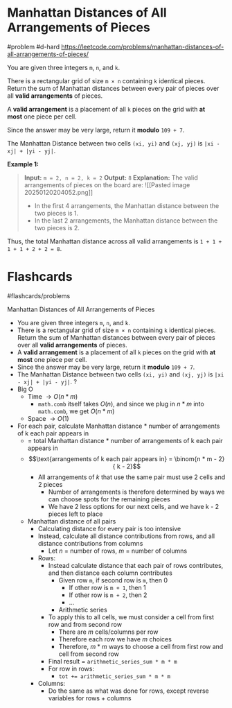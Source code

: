 # Manhattan Distances of All Arrangements of Pieces
#problem #d-hard 
https://leetcode.com/problems/manhattan-distances-of-all-arrangements-of-pieces/

You are given three integers `m`, `n`, and `k`.

There is a rectangular grid of size `m × n` containing `k` identical pieces. Return the sum of Manhattan distances between every pair of pieces over all **valid arrangements** of pieces.

A **valid arrangement** is a placement of all `k` pieces on the grid with **at most** one piece per cell.

Since the answer may be very large, return it **modulo** `109 + 7`.

The Manhattan Distance between two cells `(xi, yi)` and `(xj, yj)` is `|xi - xj| + |yi - yj|`.

**Example 1:**
> **Input:** `m = 2, n = 2, k = 2`
> **Output:** `8`
> **Explanation:**
> The valid arrangements of pieces on the board are:
> ![[Pasted image 20250120204052.png]]
> - In the first 4 arrangements, the Manhattan distance between the two pieces is 1.
> - In the last 2 arrangements, the Manhattan distance between the two pieces is 2.

Thus, the total Manhattan distance across all valid arrangements is `1 + 1 + 1 + 1 + 2 + 2 = 8`.
# Flashcards
#flashcards/problems 

Manhattan Distances of All Arrangements of Pieces
- You are given three integers `m`, `n`, and `k`.
- There is a rectangular grid of size `m × n` containing `k` identical pieces. Return the sum of Manhattan distances between every pair of pieces over all **valid arrangements** of pieces.
- A **valid arrangement** is a placement of all `k` pieces on the grid with **at most** one piece per cell.
- Since the answer may be very large, return it **modulo** `109 + 7`.
- The Manhattan Distance between two cells `(xi, yi)` and `(xj, yj)` is `|xi - xj| + |yi - yj|`.
?
- Big O
	- Time $\to O(n * m)$
		- `math.comb` itself takes $O(n)$, and since we plug in $n * m$ into `math.comb`, we get $O(n * m)$
	- Space $\to O(1)$
- For each pair, calculate Manhattan distance * number of arrangements of k each pair appears in
	- = total Manhattan distance * number of arrangements of k each pair appears in
	- $$\text{arrangements of k each pair appears in} = \binom{n * m - 2}{ k - 2}$$
		- All arrangements of $k$ that use the same pair must use 2 cells and 2 pieces
			- Number of arrangements is therefore determined by ways we can choose spots for the remaining pieces
			- We have 2 less options for our next cells, and we have k - 2 pieces left to place
	- Manhattan distance of all pairs
		- Calculating distance for every pair is too intensive
		- Instead, calculate all distance contributions from rows, and all distance contributions from columns
			- Let $n$ = number of rows, $m$ = number of columns
		- Rows:
			- Instead calculate distance that each pair of rows contributes, and then distance each column contributes
				- Given row `m`, if second row is `m`, then 0
					- If other row is `m + 1`, then 1
					- If other row is `m + 2`, then 2
					- ...
				- Arithmetic series
			- To apply this to all cells, we must consider a cell from first row and from second row
				- There are $m$ cells/columns per row
				- Therefore each row we have $m$ choices
				- Therefore, $m * m$ ways to choose a cell from first row and cell from second row
			- Final result = `arithmetic_series_sum * m * m`
			- For row in rows:
				- `tot += arithmetic_series_sum * m * m`
		- Columns:
			- Do the same as what was done for rows, except reverse variables for rows + columns
<!--SR:!2025-01-23,3,250-->